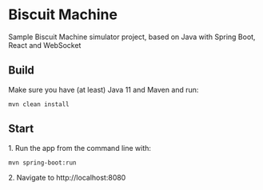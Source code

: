 # Biscuit Machine

Sample Biscuit Machine simulator project, based on Java with Spring Boot, React and WebSocket

## Build

Make sure you have (at least) Java 11 and Maven and run: 

`mvn clean install`

## Start
1. Run the app from the command line with:

`mvn spring-boot:run`

2. Navigate to http://localhost:8080
